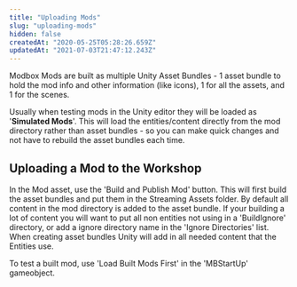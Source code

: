 ```yaml
---
title: "Uploading Mods"
slug: "uploading-mods"
hidden: false
createdAt: "2020-05-25T05:28:26.659Z"
updatedAt: "2021-07-03T21:47:12.243Z"
---
```

Modbox Mods are built as multiple Unity Asset Bundles - 1 asset bundle to hold the mod info and other information (like icons), 1 for all the assets, and 1 for the scenes.

Usually when testing mods in the Unity editor they will be loaded as '**Simulated Mods**'. This will load the entities/content directly from the mod directory rather than asset bundles - so you can make quick changes and not have to rebuild the asset bundles each time.

## Uploading a Mod to the Workshop
In the Mod asset, use the 'Build and Publish Mod' button. This will first build the asset bundles and put them in the Streaming Assets folder.
By default all content in the mod directory is added to the asset bundle. If your building a lot of content you will want to put all non entities not using in a 'BuildIgnore' directory, or add a ignore directory name in the 'Ignore Directories' list. When creating asset bundles Unity will add in all needed content that the Entities use.
 
To test a built mod, use 'Load Built Mods First' in the 'MBStartUp' gameobject.